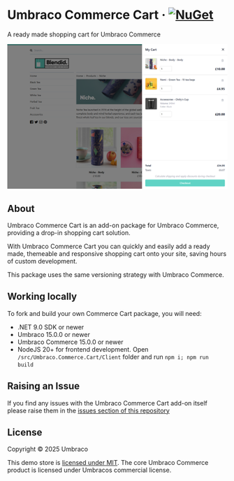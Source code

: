 # Umbraco Commerce Cart &middot; [![NuGet](https://img.shields.io/nuget/v/Umbraco.Commerce.Cart.svg?style=modern&label=nuget)](https://www.nuget.org/packages/Umbraco.Commerce.Cart/) 

A ready made shopping cart for Umbraco Commerce

![Screenshot](assets/cart.png)

## About

Umbraco Commerce Cart is an add-on package for Umbraco Commerce, providing a drop-in shopping cart solution.

With Umbraco Commerce Cart you can quickly and easily add a ready made, themeable and responsive shopping cart onto your site, saving hours of custom development. 

This package uses the same versioning strategy with Umbraco Commerce. 

## Working locally
To fork and build your own Commerce Cart package, you will need:
* .NET 9.0 SDK or newer
* Umbraco 15.0.0 or newer
* Umbraco Commerce 15.0.0 or newer
* NodeJS 20+ for frontend development. Open `/src/Umbraco.Commerce.Cart/Client` folder and run `npm i; npm run build`

## Raising an Issue

If you find any issues with the Umbraco Commerce Cart add-on itself please raise them in the [issues section of this repository](https://github.com/umbraco/Umbraco.Commerce.Cart/issues)

## License

Copyright © 2025 Umbraco

This demo store is [licensed under MIT](LICENSE.md). The core Umbraco Commerce product is licensed under Umbracos commercial license.

